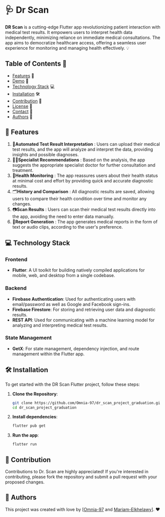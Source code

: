 # 🩺 Dr Scan 
**DR Scan** is a cutting-edge Flutter app revolutionizing patient interaction with medical test results. It empowers users to interpret health data independently, minimizing reliance on immediate medical consultations. The app aims to democratize healthcare access, offering a seamless user experience for monitoring and managing health effectively. 💡

## Table of Contents 📜
- [Features](#features) 🚀
- [Demo](#demo) 🎥
- [Technology Stack](#technology-stack) 💻
- [Installation](#installation) 🛠️
- [Contribution](#contribution) 🤝
- [License](#license) 📄
- [Contact](#contact) 📧
- [Authors](#authors) 👥

<a id="=features"></a>
## 🚀 Features 
1. 🧪**Automated Test Result Interpretation** : Users can upload their medical test results, and the app will analyze and interpret the data, providing insights and possible diagnoses.
2. 👩‍⚕️**Specialist Recommendations** : Based on the analysis, the app suggests the appropriate specialist doctor for further consultation and treatment.
3. 💸**Health Monitoring** : The app reassures users about their health status at minimal cost and effort by providing quick and accurate diagnostic results.
4. 🗂**History and Comparison** : All diagnostic results are saved, allowing users to compare their health condition over time and monitor any changes.
5. 📷**Scan Results** : Users can scan their medical test results directly into the app, avoiding the need to enter data manually.
6. 📄**Report Generation** : The app generates medical reports in the form of text or audio clips, according to the user's preference.

<a id="technology-stack"></a>
## 💻 Technology Stack 
### Frontend
- **Flutter**: A UI toolkit for building natively compiled applications for mobile, web, and desktop from a single codebase.
### Backend
- **Firebase Authentication**: Used for authenticating users with email/password as well as Google and Facebook sign-ins.
- **Firebase Firestore**: For storing and retrieving user data and diagnostic results.
- **REST API**: Used for communicating with a machine learning model for analyzing and interpreting medical test results.
### State Management
- **GetX**: For state management, dependency injection, and route management within the Flutter app.
  
<a id="installation"></a>
## 🛠️ Installation 

To get started with the DR Scan Flutter project, follow these steps:

1. **Clone the Repository**:
   
   ```bash
   git clone https://github.com/Omnia-97/dr_scan_project_graduation.git
   cd dr_scan_project_graduation
2. **Install dependencies**:
   
   ```bash
   flutter pub get
3. **Run the app**:
   
   ```bash
   flutter run

   
<a id="=contribution"></a> 
## 🤝 Contribution 

Contributions to Dr. Scan are highly appreciated! If you're interested in contributing, please fork the repository and submit a pull request with your proposed changes.


<a id="authors"></a>  
## 👥 Authors 

This project was created with love by [[Omnia-97](https://github.com/Omnia-97) and [Mariam-Elkhelawy](https://github.com/Mariam-Elkhelawy)]. ❤️

